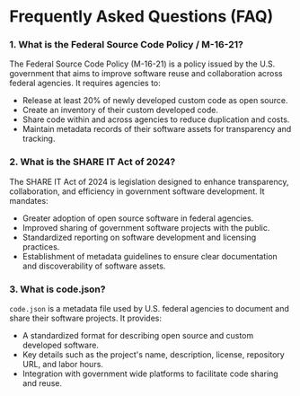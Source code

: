 # Frequently Asked Questions (FAQ)

### 1. What is the Federal Source Code Policy / M-16-21?
The Federal Source Code Policy (M-16-21) is a policy issued by the U.S. government that aims to improve software reuse and collaboration across federal agencies. It requires agencies to:
- Release at least 20% of newly developed custom code as open source.
- Create an inventory of their custom developed code.
- Share code within and across agencies to reduce duplication and costs.
- Maintain metadata records of their software assets for transparency and tracking.

### 2. What is the SHARE IT Act of 2024?
The SHARE IT Act of 2024 is legislation designed to enhance transparency, collaboration, and efficiency in government software development. It mandates:
- Greater adoption of open source software in federal agencies.
- Improved sharing of government software projects with the public.
- Standardized reporting on software development and licensing practices.
- Establishment of metadata guidelines to ensure clear documentation and discoverability of software assets.

### 3. What is code.json?
`code.json` is a metadata file used by U.S. federal agencies to document and share their software projects. It provides:
- A standardized format for describing open source and custom developed software.
- Key details such as the project's name, description, license, repository URL, and labor hours.
- Integration with government wide platforms to facilitate code sharing and reuse.
